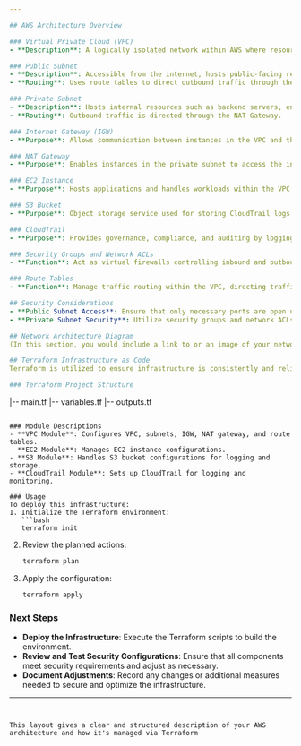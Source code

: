 ```yaml
---

## AWS Architecture Overview

### Virtual Private Cloud (VPC)
- **Description**: A logically isolated network within AWS where resources are launched. 

### Public Subnet
- **Description**: Accessible from the internet, hosts public-facing resources like web servers.
- **Routing**: Uses route tables to direct outbound traffic through the Internet Gateway (IGW).

### Private Subnet
- **Description**: Hosts internal resources such as backend servers, enhancing security by restricting public internet access.
- **Routing**: Outbound traffic is directed through the NAT Gateway.

### Internet Gateway (IGW)
- **Purpose**: Allows communication between instances in the VPC and the internet.

### NAT Gateway
- **Purpose**: Enables instances in the private subnet to access the internet for outbound traffic while blocking inbound traffic.

### EC2 Instance
- **Purpose**: Hosts applications and handles workloads within the VPC.

### S3 Bucket
- **Purpose**: Object storage service used for storing CloudTrail logs and other data securely.

### CloudTrail
- **Purpose**: Provides governance, compliance, and auditing by logging and retaining account activity across the AWS infrastructure.

### Security Groups and Network ACLs
- **Function**: Act as virtual firewalls controlling inbound and outbound traffic to resources, enhancing security at both instance and subnet levels.

### Route Tables
- **Function**: Manage traffic routing within the VPC, directing traffic between subnets, gateways, and other endpoints.

## Security Considerations
- **Public Subnet Access**: Ensure that only necessary ports are open using security groups.
- **Private Subnet Security**: Utilize security groups and network ACLs to manage traffic and enhance security.

## Network Architecture Diagram
(In this section, you would include a link to or an image of your network diagram.)

## Terraform Infrastructure as Code
Terraform is utilized to ensure infrastructure is consistently and reliably deployed. Below is the project structure and a brief overview of each module.

### Terraform Project Structure
```
|-- main.tf
|-- variables.tf
|-- outputs.tf
```

### Module Descriptions
- **VPC Module**: Configures VPC, subnets, IGW, NAT gateway, and route tables.
- **EC2 Module**: Manages EC2 instance configurations.
- **S3 Module**: Handles S3 bucket configurations for logging and storage.
- **CloudTrail Module**: Sets up CloudTrail for logging and monitoring.

### Usage
To deploy this infrastructure:
1. Initialize the Terraform environment:
   ```bash
   terraform init
   ```
2. Review the planned actions:
   ```bash
   terraform plan
   ```
3. Apply the configuration:
   ```bash
   terraform apply
   ```

### Next Steps
- **Deploy the Infrastructure**: Execute the Terraform scripts to build the environment.
- **Review and Test Security Configurations**: Ensure that all components meet security requirements and adjust as necessary.
- **Document Adjustments**: Record any changes or additional measures needed to secure and optimize the infrastructure.

---
```


This layout gives a clear and structured description of your AWS architecture and how it's managed via Terraform

